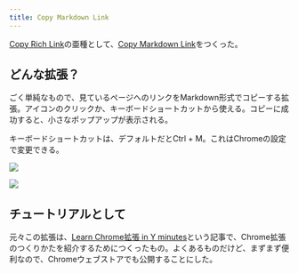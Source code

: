 ```yaml
---
title: Copy Markdown Link
---
```

[Copy Rich Link](https://chrome.google.com/webstore/detail/copy-rich-link/hikiamlgpdcabppakpmemaofmkgknpea)の亜種として、[Copy Markdown Link](https://chrome.google.com/webstore/detail/copy-markdown-link/gkceaaphhbeanfciglgpffnncfpipjpa)をつくった。

どんな拡張？
------

ごく単純なもので、見ているページへのリンクをMarkdown形式でコピーする拡張。アイコンのクリックか、キーボードショートカットから使える。コピーに成功すると、小さなポップアップが表示される。

キーボードショートカットは、デフォルトだとCtrl + M。これはChromeの設定で変更できる。

![](https://lh4.googleusercontent.com/k8IzCGf-F9qs7lLHy-nPM2J7cgjJ2BJ0GOPAs2xvAQ1SJ2Pm4t_ej5tpKAU2qN9ryeZZKr6WIyRGinQGlmMq3EENcBrM5JRTcGCN47c9YMvoS6ShhBJKhO7qSkCdLnWegS8Dogtsl842zCauVBzXnQ)

![](https://lh3.googleusercontent.com/iNNaBxgBEixAfV-SK9PW6hmOf7VE-iLyUhHq_rX89aK5nl_n3_7RQo5P_eh8ofgDghh_elPGYqguYbuHS3v399O2IoQM0gQIUFwIVLQoKOe2rNPuxjq8QFFua0neqcnw6pcBceinJiKKj6qOwjdqfw)

チュートリアルとして
----------

元々この拡張は、[Learn Chrome拡張 in Y minutes](https://r7kamura.com/articles/2022-05-18-learn-chrome-extention-in-y-minutes)という記事で、Chrome拡張のつくりかたを紹介するためにつくったもの。よくあるものだけど、まずまず便利なので、Chromeウェブストアでも公開することにした。
